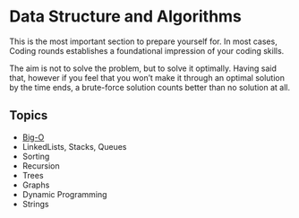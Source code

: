 # Data Structure and Algorithms

This is the most important section to prepare yourself for. In most cases, Coding rounds establishes a foundational impression of your coding skills.

The aim is not to solve the problem, but to solve it optimally. Having said that, however if you feel that you won’t make it through an optimal solution by the time ends, a brute-force solution counts better than no solution at all.

## Topics

- [Big-O](https://www.bigocheatsheet.com/)
- LinkedLists, Stacks, Queues
- Sorting
- Recursion
- Trees
- Graphs
- Dynamic Programming
- Strings
